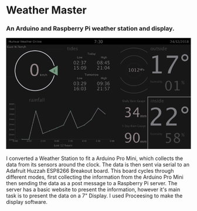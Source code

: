 # Weather Master



### An Arduino and Raspberry Pi weather station and display.

![Raspberry Pi Display](Misc/pi_screen.png)




I converted a Weather Station to fit a Arduino Pro Mini, which collects the data from its sensors around the clock. The data is then sent via serial to an Adafruit Huzzah ESP8266 Breakout board. This board cycles through different modes, first collecting the information from the Arduino Pro Mini then sending the data as a post message to a Raspberry Pi server. The server has a basic website to present the information, however it's main task is to present the data on a 7" Display. I used Proceesing to make the display software.








